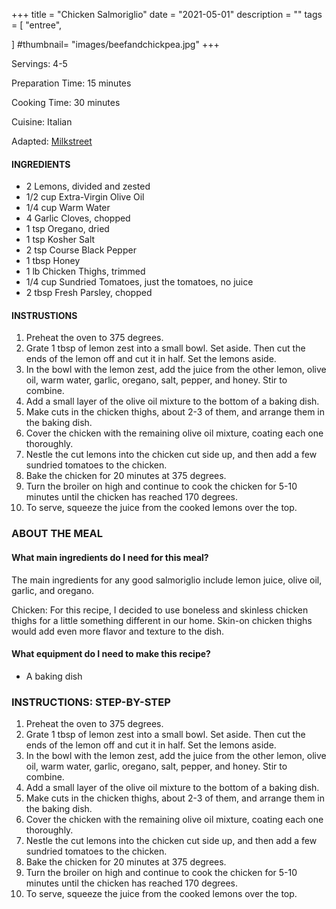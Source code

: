 +++
title = "Chicken Salmoriglio"
date = "2021-05-01"
description = ""
tags = [
    "entree",
   
]
#thumbnail= "images/beefandchickpea.jpg"
+++

Servings: 4-5 <!--more-->

Preparation Time: 15 minutes

Cooking Time: 30 minutes 

Cuisine: Italian 

Adapted: [Milkstreet](https://www.177milkstreet.com/recipes/chicken-salmoriglio-tn-med)

#### INGREDIENTS 

* 2 Lemons, divided and zested 
* 1/2 cup Extra-Virgin Olive Oil
* 1/4 cup Warm Water 
* 4 Garlic Cloves, chopped
* 1 tsp Oregano, dried 
* 1 tsp Kosher Salt 
* 2 tsp Course Black Pepper
* 1 tbsp Honey 
* 1 lb Chicken Thighs, trimmed
* 1/4 cup Sundried Tomatoes, just the tomatoes, no juice 
* 2 tbsp Fresh Parsley, chopped 

#### INSTRUSTIONS

1. Preheat the oven to 375 degrees. 
2. Grate 1 tbsp of lemon zest into a small bowl. Set aside. Then cut the ends of the lemon off and cut it in half. Set the lemons aside. 
3. In the bowl with the lemon zest, add the juice from the other lemon, olive oil, warm water, garlic, oregano, salt, pepper, and honey. Stir to combine. 
4. Add a small layer of the olive oil mixture to the bottom of a baking dish. 
5. Make cuts in the chicken thighs, about 2-3 of them, and arrange them in the baking dish. 
6. Cover the chicken with the remaining olive oil mixture, coating each one thoroughly. 
7. Nestle the cut lemons into the chicken cut side up, and then add a few sundried tomatoes to the chicken. 
8. Bake the chicken for 20 minutes at 375 degrees. 
9. Turn the broiler on high and continue to cook the chicken for 5-10 minutes until the chicken has reached 170 degrees. 
10. To serve, squeeze the juice from the cooked lemons over the top. 


### ABOUT THE MEAL

#### What main ingredients do I need for this meal?

The main ingredients for any good salmoriglio include lemon juice, olive oil, garlic, and oregano.

Chicken: For this recipe, I decided to use boneless and skinless chicken thighs for a little something different in our home. Skin-on chicken thighs would add even more flavor and texture to the dish.

#### What equipment do I need to make this recipe?

* A baking dish

### INSTRUCTIONS: STEP-BY-STEP 

1. Preheat the oven to 375 degrees. 
2. Grate 1 tbsp of lemon zest into a small bowl. Set aside. Then cut the ends of the lemon off and cut it in half. Set the lemons aside. 
3. In the bowl with the lemon zest, add the juice from the other lemon, olive oil, warm water, garlic, oregano, salt, pepper, and honey. Stir to combine. 
4. Add a small layer of the olive oil mixture to the bottom of a baking dish. 
5. Make cuts in the chicken thighs, about 2-3 of them, and arrange them in the baking dish. 
6. Cover the chicken with the remaining olive oil mixture, coating each one thoroughly. 
7. Nestle the cut lemons into the chicken cut side up, and then add a few sundried tomatoes to the chicken. 
8. Bake the chicken for 20 minutes at 375 degrees. 
9. Turn the broiler on high and continue to cook the chicken for 5-10 minutes until the chicken has reached 170 degrees. 
10. To serve, squeeze the juice from the cooked lemons over the top. 

